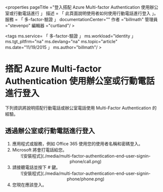 <properties 
    pageTitle ="登入搭配 Azure Multi-factor Authentication 使用辦公室或行動電話進行 」 
    描述 = 「 此頁面說明使用者如何使用行動電話進行登入 」。 
    服務 = 「 多-factor-驗證 」 
    documentationCenter="" 
    作者 ="billmath" 
    管理員 ="stevenpo" 
    編輯器 ="curtland"/ >

<tags 
    ms.service= 「 多-factor-驗證 」 
    ms.workload="identity 」 
    ms.tgt_pltfrm="na" 
    ms.devlang="na" 
    ms.topic="article" 
    ms.date="11/19/2015 」 
    ms.author="billmath"/ >

# 搭配 Azure Multi-factor Authentication 使用辦公室或行動電話進行登入

下列資訊將說明搭配行動電話或辦公室電話使用 Multi-Factor Authentication 的經驗。

## 透過辦公室或行動電話進行登入

<ol>

<li>應用程式或服務，例如 Office 365 使用您的使用者名稱和密碼登入。</li>
<li>Microsoft 將會打電話給您。</li>


<center>![安裝程式](./media/multi-factor-authentication-end-user-signin-phone/call.png)</center>

<li>請接聽電話並按下 # 鍵。</li>

<center>![安裝程式](./media/multi-factor-authentication-end-user-signin-phone/phone.png)</center>


<li>您現在應該登入。</li>














